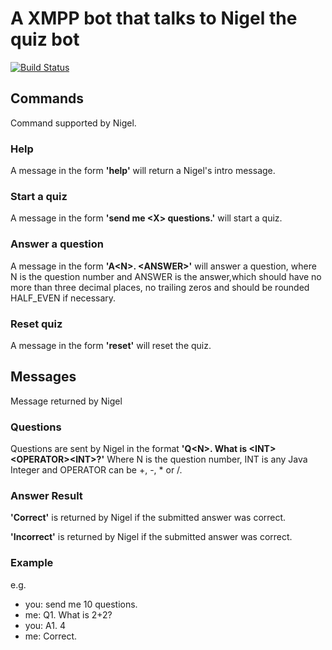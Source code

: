 # A XMPP bot that talks to Nigel the quiz bot

[![Build Status](https://travis-ci.org/wgriffiths/NigelsPal.png?branch=master)](https://travis-ci.org/wgriffiths/NigelsPal)

## Commands
Command supported by Nigel.

### Help
A message in the form **'help'** will return a Nigel's intro message.

### Start a quiz
A message in the form **'send me \<X\> questions.'** will start a quiz.

### Answer a question
A message in the form **'A\<N\>. \<ANSWER\>'** will answer a question, 
where N is the question number and ANSWER is the answer,which 
should have no more than three decimal places, no trailing zeros 
and should be rounded HALF_EVEN if necessary.

### Reset quiz
A message in the form **'reset'** will reset the quiz.

## Messages 
Message returned by Nigel

### Questions

Questions are sent by Nigel in the format **'Q\<N\>. What is \<INT\>\<OPERATOR\>\<INT\>?'**
Where N is the question number, INT is any Java Integer and OPERATOR can
be +, -, * or /.

### Answer Result

**'Correct'** is returned by Nigel if the submitted answer was correct.

**'Incorrect'** is returned by Nigel if the submitted answer was correct.


### Example


e.g.


* you: send me 10 questions.
* me: Q1. What is 2+2?
* you: A1. 4
* me: Correct.

